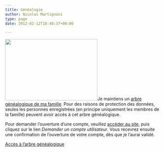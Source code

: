 ```yaml
---
title: Généalogie
author: Nicolas Martignoni
type: page
date: 2012-02-12T18:40:37+00:00

---
```

[<img class="alignright size-medium wp-image-899" title="Arbre" src="https://blog.martignoni.net/wp-content/uploads/2012/02/tree-300x199.jpg" alt="" width="300" height="199" srcset="https://blog.martignoni.net/wp-content/uploads/2012/02/tree-300x199.jpg 300w, https://blog.martignoni.net/wp-content/uploads/2012/02/tree.jpg 849w" sizes="(max-width: 300px) 100vw, 300px" />][1]Je maintiens un [arbre généalogique de ma famille][2]. Pour des raisons de protection des données, seules les personnes enregistrées (en principe uniquement les membres de la famille) peuvent avoir accès à cet arbre généalogique.

Pour demander l&rsquo;ouverture d&rsquo;une compte, veuillez [accéder au site][2], puis cliquez sur le lien _Demander un compte utilisateur_. Vous recevrez ensuite une confirmation de l&rsquo;ouverture de votre compte, dès que je l&rsquo;aurai validé.

[Accès à l&rsquo;arbre généalogique][2]

 [1]: http://genealogie.martignoni.net/
 [2]: http://genealogie.martignoni.net/ "Arbre généalogique"